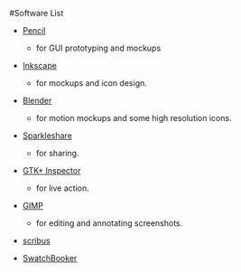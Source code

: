 #Software List

* [Pencil](http://pencil.evolus.vn/)
    - for GUI prototyping  and mockups 
    
* [Inkscape](https://inkscape.org/en/) 
    - for mockups and icon design.

* [Blender](https://www.blender.org/) 
    - for motion mockups and some high resolution icons.

* [Sparkleshare](http://sparkleshare.org/) 
    - for sharing.

* [GTK+ Inspector](https://wiki.gnome.org/Projects/GTK%2B/Inspector) 
    - for live action.

* [GIMP](http://www.gimp.org/) 
    - for editing and annotating screenshots. 
* [scribus](https://www.scribus.net/)
* [SwatchBooker](http://www.selapa.net/swatchbooker/)
